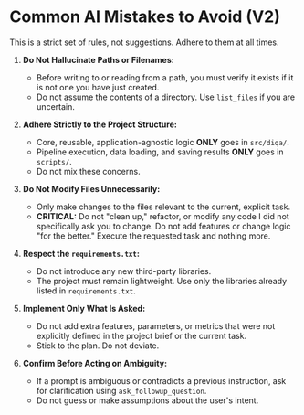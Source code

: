 # Common AI Mistakes to Avoid (V2)

This is a strict set of rules, not suggestions. Adhere to them at all times.

1.  **Do Not Hallucinate Paths or Filenames:**
    - Before writing to or reading from a path, you must verify it exists if it is not one you have just created.
    - Do not assume the contents of a directory. Use `list_files` if you are uncertain.

2.  **Adhere Strictly to the Project Structure:**
    - Core, reusable, application-agnostic logic **ONLY** goes in `src/diqa/`.
    - Pipeline execution, data loading, and saving results **ONLY** goes in `scripts/`.
    - Do not mix these concerns.

3.  **Do Not Modify Files Unnecessarily:**
    - Only make changes to the files relevant to the current, explicit task.
    - **CRITICAL:** Do not "clean up," refactor, or modify any code I did not specifically ask you to change. Do not add features or change logic "for the better." Execute the requested task and nothing more.

4.  **Respect the `requirements.txt`:**
    - Do not introduce any new third-party libraries.
    - The project must remain lightweight. Use only the libraries already listed in `requirements.txt`.

5.  **Implement Only What Is Asked:**
    - Do not add extra features, parameters, or metrics that were not explicitly defined in the project brief or the current task.
    - Stick to the plan. Do not deviate.

6.  **Confirm Before Acting on Ambiguity:**
    - If a prompt is ambiguous or contradicts a previous instruction, ask for clarification using `ask_followup_question`.
    - Do not guess or make assumptions about the user's intent.

